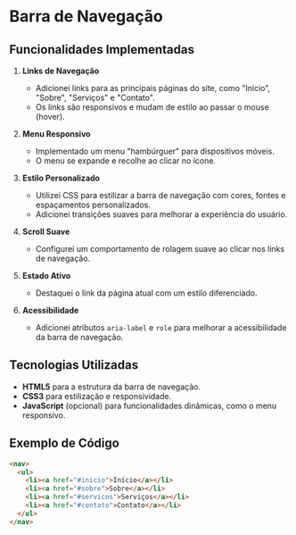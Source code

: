 # Barra de Navegação

## Funcionalidades Implementadas

1. **Links de Navegação**  
   - Adicionei links para as principais páginas do site, como "Início", "Sobre", "Serviços" e "Contato".
   - Os links são responsivos e mudam de estilo ao passar o mouse (hover).

2. **Menu Responsivo**  
   - Implementado um menu "hambúrguer" para dispositivos móveis.
   - O menu se expande e recolhe ao clicar no ícone.

3. **Estilo Personalizado**  
   - Utilizei CSS para estilizar a barra de navegação com cores, fontes e espaçamentos personalizados.
   - Adicionei transições suaves para melhorar a experiência do usuário.

4. **Scroll Suave**  
   - Configurei um comportamento de rolagem suave ao clicar nos links de navegação.

5. **Estado Ativo**  
   - Destaquei o link da página atual com um estilo diferenciado.

6. **Acessibilidade**  
   - Adicionei atributos `aria-label` e `role` para melhorar a acessibilidade da barra de navegação.

## Tecnologias Utilizadas

- **HTML5** para a estrutura da barra de navegação.
- **CSS3** para estilização e responsividade.
- **JavaScript** (opcional) para funcionalidades dinâmicas, como o menu responsivo.

## Exemplo de Código
```html
<nav>
  <ul>
    <li><a href="#inicio">Início</a></li>
    <li><a href="#sobre">Sobre</a></li>
    <li><a href="#servicos">Serviços</a></li>
    <li><a href="#contato">Contato</a></li>
  </ul>
</nav>